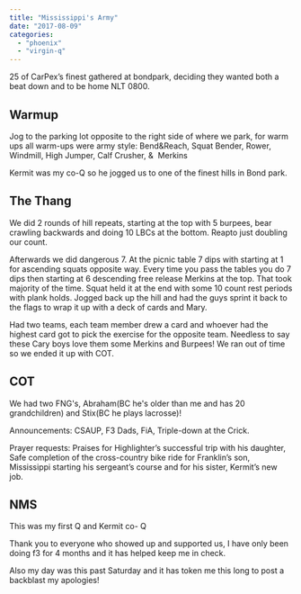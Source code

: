 ```yaml
---
title: "Mississippi's Army"
date: "2017-08-09"
categories: 
  - "phoenix"
  - "virgin-q"
---
```


25 of CarPex’s finest gathered at bondpark, deciding they wanted both a beat down and to be home NLT 0800.

## Warmup

Jog to the parking lot opposite to the right side of where we park, for warm ups all warm-ups were army style: Bend&Reach, Squat Bender, Rower, Windmill, High Jumper, Calf Crusher, &  Merkins

Kermit was my co-Q so he jogged us to one of the finest hills in Bond park.

## The Thang

We did 2 rounds of hill repeats, starting at the top with 5 burpees, bear crawling backwards and doing 10 LBCs at the bottom. Reapto just doubling our count.

Afterwards we did dangerous 7. At the picnic table 7 dips with starting at 1 for ascending squats opposite way. Every time you pass the tables you do 7 dips then starting at 6 descending free release Merkins at the top. That took majority of the time. Squat held it at the end with some 10 count rest periods with plank holds. Jogged back up the hill and had the guys sprint it back to the flags to wrap it up with a deck of cards and Mary.

Had two teams, each team member drew a card and whoever had the highest card got to pick the exercise for the opposite team. Needless to say these Cary boys love them some Merkins and Burpees! We ran out of time so we ended it up with COT.

## COT

We had two FNG's, Abraham(BC he's older than me and has 20 grandchildren) and Stix(BC he plays lacrosse)!

Announcements: CSAUP, F3 Dads, FiA, Triple-down at the Crick.

Prayer requests: Praises for Highlighter’s successful trip with his daughter, Safe completion of the cross-country bike ride for Franklin’s son, Mississippi starting his sergeant’s course and for his sister, Kermit’s new job.

## NMS

This was my first Q and Kermit co- Q

Thank you to everyone who showed up and supported us, I have only been doing f3 for 4 months and it has helped keep me in check.

Also my day was this past Saturday and it has token me this long to post a backblast my apologies!
